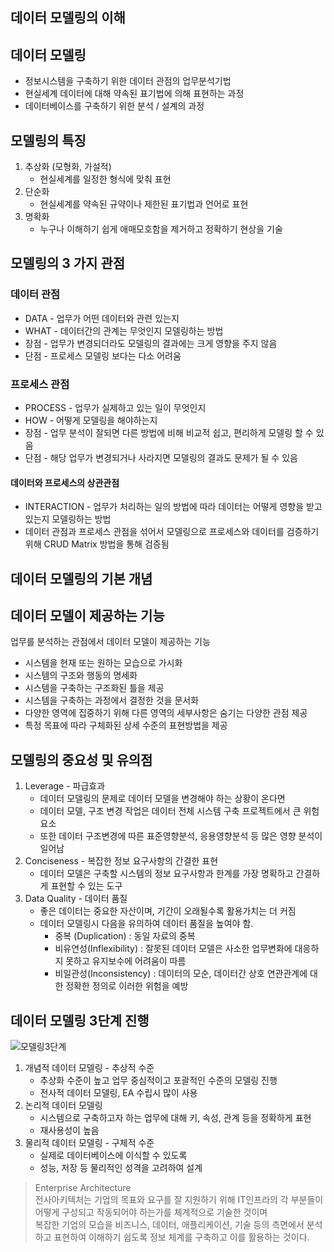 데이터 모델링의 이해
---------------

## 데이터 모델링
* 정보시스템을 구축하기 위한 데이터 관점의 업무분석기법
* 현실세계 데이터에 대해 약속된 표기법에 의해 표현하는 과정
* 데이터베이스를 구축하기 위한 분석 / 설계의 과정

## 모델링의 특징

1. 추상화 (모형화, 가설적)
    * 현실세계를 일정한 형식에 맞춰 표현
2. 단순화
    * 현실세계를 약속된 규약이나 제한된 표기법과 언어로 표현
3. 명확화
    * 누구나 이해하기 쉽게 애매모호함을 제거하고 정확하기 현상을 기술


## 모델링의 3 가지 관점
### 데이터 관점
* DATA - 업무가 어떤 데이터와 관련 있는지
* WHAT - 데이터간의 관계는 무엇인지 모델링하는 방법
* 장점 - 업무가 변경되더라도 모델링의 결과에는 크게 영향을 주지 않음
* 단점 - 프로세스 모델링 보다는 다소 어려움
### 프로세스 관점
* PROCESS - 업무가 실제하고 있는 일이 무엇인지
* HOW - 어떻게 모델링을 해야하는지
* 장점 - 업무 분석이 잘되면 다른 방법에 비해 비교적 쉽고, 편리하게 모델링 할 수 있음
* 단점 - 해당 업무가 변경되거나 사라지면 모델링의 결과도 문제가 될 수 있음
#### 데이터와 프로세스의 상관관점
* INTERACTION - 업무가 처리하는 일의 방법에 따라 데이터는 어떻게 영향을 받고 있는지 모델링하는 방법
* 데이터 관점과 프로세스 관점을 섞어서 모델링으로 프로세스와 데이터를 검증하기 위해 CRUD Matrix 방법을 통해 검증됨  

  
  
데이터 모델링의 기본 개념
--------------------
## 데이터 모델이 제공하는 기능
업무를 분석하는 관점에서 데이터 모델이 제공하는 기능
* 시스템을 현재 또는 원하는 모습으로 가시화
* 시스템의 구조와 행동의 명세화
* 시스템을 구축하는 구조화된 틀을 제공
* 시스템을 구축하는 과정에서 결정한 것을 문서화
* 다양한 영역에 집중하기 위해 다른 영역의 세부사항은 숨기는 다양한 관점 제공
* 특정 목표에 따라 구체화된 상세 수준의 표현방법을 제공

## 모델링의 중요성 및 유의점
1. Leverage - 파급효과
   * 데이터 모델링의 문제로 데이터 모델을 변경해야 하는 상황이 온다면
   * 데이터 모델, 구조 변경 작업은 데이터 전체 시스템 구축 프로젝트에서 큰 위험요소
   * 또한 데이터 구조변경에 따른 표준영향분석, 응용영향분석 등 많은 영향 분석이 일어남
2. Conciseness - 복잡한 정보 요구사항의 간결한 표현
   * 데이터 모델은 구축할 시스템의 정보 요구사항과 한계를 가장 명확하고 간결하게 표현할 수 있는 도구
3. Data Quality - 데이터 품질
   * 좋은 데이터는 중요한 자산이며, 기간이 오래될수록 활용가치는 더 커짐
   * 데이터 모델링시 다음을 유의하여 데이터 품질을 높여야 함.
     * 중복 (Duplication) : 동일 자료의 중복
     * 비유연성(Inflexibility) : 잘못된 데이터 모델은 사소한 업무변화에 대응하지 못하고 유지보수에 어려움이 따름
     * 비일관성(Inconsistency) : 데이터의 모순, 데이터간 상호 연관관계에 대한 정확한 정의로 이러한 위험을 예방


## 데이터 모델링 3단계 진행
![모델링3단계](../sql/img/데이터%20모델링%203단계%20진행.jpg)
1. 개념적 데이터 모델링 - 추상적 수준
   * 추상화 수준이 높고 업무 중심적이고 포괄적인 수준의 모델링 진행
   * 전사적 데이터 모델링, EA 수립시 많이 사용
2. 논리적 데이터 모델링
   * 시스템으로 구축하고자 하는 업무에 대해 키, 속성, 관계 등을 정확하게 표현
   * 재사용성이 높음
3. 물리적 데이터 모델링 - 구체적 수준
   * 실제로 데이터베이스에 이식할 수 있도록
   * 성능, 저장 등 물리적인 성격을 고려하여 설계
> Enterprise Architecture  
>  전사아키텍처는 기업의 목표와 요구를 잘 지원하기 위해 IT인프라의 각 부분들이 어떻게 구성되고 작동되어야 하는가를 체계적으로 기술한 것이며  
>  복잡한 기업의 모습을 비즈니스, 데이터, 애플리케이션, 기술 등의 측면에서 분석하고 표현하여 이해하기 쉽도록 정보 체계를 구축하고 이를 활용하는 것이다.
